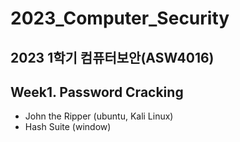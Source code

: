 # 2023_Computer_Security
2023 1학기 컴퓨터보안(ASW4016)
---
## Week1. Password Cracking
- John the Ripper (ubuntu, Kali Linux)
- Hash Suite (window)

